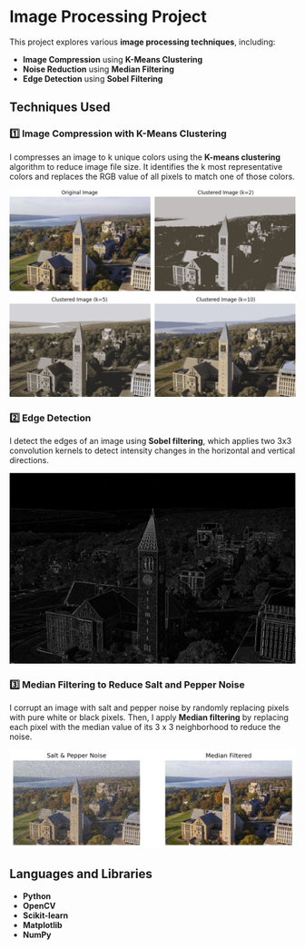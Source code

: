 # Image Processing Project  

This project explores various **image processing techniques**, including:  
- **Image Compression** using **K-Means Clustering**  
- **Noise Reduction** using **Median Filtering**  
- **Edge Detection** using **Sobel Filtering**  

## Techniques Used  

### 1️⃣ Image Compression with K-Means Clustering  
I compresses an image to k unique colors using the **K-means clustering** algorithm to reduce image file size. It identifies the k most representative colors and replaces the RGB value of all pixels to match one of those colors.

![Original and Compressed Images](clustered_imgs.png)  


### 2️⃣ Edge Detection  
I detect the edges of an image using **Sobel filtering**, which applies two 3x3 convolution kernels to detect intensity changes in the horizontal and vertical directions. 

![Edge Detection](edge_detected_img.png)  

### 3️⃣ Median Filtering to Reduce Salt and Pepper Noise  
I corrupt an image with salt and pepper noise by randomly replacing pixels with pure white or black pixels. Then, I apply **Median filtering** by replacing each pixel with the median value of its 3 x 3 neighborhood to reduce the noise.   

![Noise Reduction](reducing_salt_pepper_noise.png)  

## Languages and Libraries  

- **Python**  
- **OpenCV**  
- **Scikit-learn**  
- **Matplotlib**  
- **NumPy**   
